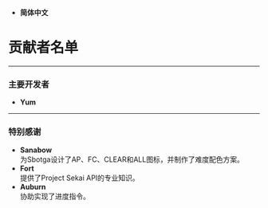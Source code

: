 - **简体中文**

# **贡献者名单**

---

### **主要开发者**  
- **Yum**  

---

### **特别感谢**  
- **Sanabow**  
  为Sbotga设计了AP、FC、CLEAR和ALL图标，并制作了难度配色方案。  
- **Fort**  
  提供了Project Sekai API的专业知识。  
- **Auburn**  
  协助实现了进度指令。 
